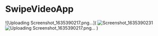 # SwipeVideoApp
![Uploading Screenshot_1635390217.png…](
![Screenshot_1635390231](https://user-images.githubusercontent.com/74593517/139179331-f6eac560-cc93-4cbb-b071-8ba7e8f41f0d.png)
![Uploading Screenshot_1635390217.png…]()
)
